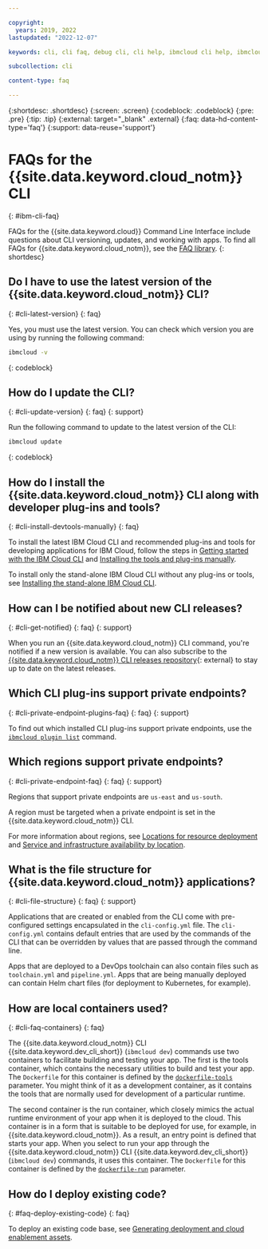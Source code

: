 ```yaml
---

copyright:
  years: 2019, 2022
lastupdated: "2022-12-07"

keywords: cli, cli faq, debug cli, cli help, ibmcloud cli help, ibmcloud help, cli private endpoints

subcollection: cli

content-type: faq

---
```


{:shortdesc: .shortdesc}
{:screen: .screen}
{:codeblock: .codeblock}
{:pre: .pre}
{:tip: .tip}
{:external: target="_blank" .external}
{:faq: data-hd-content-type='faq'}
{:support: data-reuse='support'}

# FAQs for the {{site.data.keyword.cloud_notm}} CLI
{: #ibm-cli-faq}

FAQs for the {{site.data.keyword.cloud}} Command Line Interface include questions about CLI versioning, updates, and working with apps. To find all FAQs for {{site.data.keyword.cloud_notm}}, see the [FAQ library](/docs/faqs).
{: shortdesc}

## Do I have to use the latest version of the {{site.data.keyword.cloud_notm}} CLI?
{: #cli-latest-version}
{: faq}

Yes, you must use the latest version. You can check which version you are using by running the following command:

```bash
ibmcloud -v
```
{: codeblock}

## How do I update the CLI?
{: #cli-update-version}
{: faq}
{: support}

Run the following command to update to the latest version of the CLI:

```bash
ibmcloud update
```
{: codeblock}

## How do I install the {{site.data.keyword.cloud_notm}} CLI along with developer plug-ins and tools?
{: #cli-install-devtools-manually}
{: faq}

To install the latest IBM Cloud CLI and recommended plug-ins and tools for developing applications for IBM Cloud, follow the steps in [Getting started with the IBM Cloud CLI](/docs/cli?topic=cli-getting-started) and [Installing the tools and plug-ins manually](/docs/cli?topic=cli-install-devtools-manually).

To install only the stand-alone IBM Cloud CLI without any plug-ins or tools, see [Installing the stand-alone IBM Cloud CLI](/docs/cli?topic=cli-install-ibmcloud-cli).

## How can I be notified about new CLI releases?
{: #cli-get-notified}
{: faq}
{: support}

When you run an {{site.data.keyword.cloud_notm}} CLI command, you're notified if a new version is available. You can also subscribe to the [{{site.data.keyword.cloud_notm}} CLI releases repository](https://github.com/blckswan-ungtb10d/ibm-cloud-cli-release/releases/){: external} to stay up to date on the latest releases.

## Which CLI plug-ins support private endpoints?
{: #cli-private-endpoint-plugins-faq}
{: faq}
{: support}

To find out which installed CLI plug-ins support private endpoints, use the [`ibmcloud plugin list`](/docs/cli?topic=cli-ibmcloud_commands_settings#ibmcloud_plugin_list) command.

## Which regions support private endpoints?
{: #cli-private-endpoint-faq}
{: faq}
{: support}

Regions that support private endpoints are `us-east` and `us-south`.

A region must be targeted when a private endpoint is set in the {{site.data.keyword.cloud_notm}} CLI.

For more information about regions, see [Locations for resource deployment](/docs/overview?topic=overview-locations) and [Service and infrastructure availability by location](/docs/overview?topic=overview-services_region).

## What is the file structure for {{site.data.keyword.cloud_notm}} applications?
{: #cli-file-structure}
{: faq}
{: support}

Applications that are created or enabled from the CLI come with pre-configured settings encapsulated in the `cli-config.yml` file. The `cli-config.yml` contains default entries that are used by the commands of the CLI that can be overridden by values that are passed through the command line.

Apps that are deployed to a DevOps toolchain can also contain files such as `toolchain.yml` and `pipeline.yml`. Apps that are being manually deployed can contain Helm chart files (for deployment to Kubernetes, for example).

## How are local containers used?
{: #cli-faq-containers}
{: faq}

The {{site.data.keyword.cloud_notm}} CLI {{site.data.keyword.dev_cli_short}} (`ibmcloud dev`) commands use two containers to facilitate building and testing your app. The first is the tools container, which contains the necessary utilities to build and test your app. The `Dockerfile` for this container is defined by the [`dockerfile-tools`](/docs/cli?topic=cli-idt-cli#build-dockerfile-tools) parameter. You might think of it as a development container, as it contains the tools that are normally used for development of a particular runtime.

The second container is the run container, which closely mimics the actual runtime environment of your app when it is deployed to the cloud. This container is in a form that is suitable to be deployed for use, for example, in {{site.data.keyword.cloud_notm}}. As a result, an entry point is defined that starts your app. When you select to run your app through the {{site.data.keyword.cloud_notm}} CLI {{site.data.keyword.dev_cli_short}} (`ibmcloud dev`) commands, it uses this container. The `Dockerfile` for this container is defined by the [`dockerfile-run`](/docs/cli?topic=cli-idt-cli#run) parameter.

## How do I deploy existing code?
{: #faq-deploy-existing-code}
{: faq}

To deploy an existing code base, see [Generating deployment and cloud enablement assets](/docs/apps?topic=apps-create-deploy-app-cli#byoc-cli).
